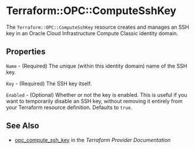 # Terraform::OPC::ComputeSshKey

The ``Terraform::OPC::ComputeSshKey`` resource creates and manages an SSH key in an Oracle Cloud Infrastructure Compute Classic identity domain.

## Properties

`Name` - (Required) The unique (within this identity domain) name of the SSH key.

`Key` - (Required) The SSH key itself.

`Enabled` - (Optional) Whether or not the key is enabled. This is useful if you want to temporarily disable an SSH key,
without removing it entirely from your Terraform resource definition. Defaults to `true`.


## See Also

* [opc_compute_ssh_key](https://www.terraform.io/docs/providers/opc/r/compute_ssh_key.html) in the _Terraform Provider Documentation_